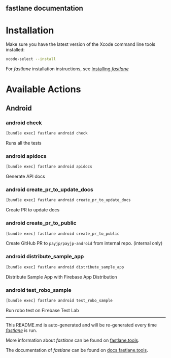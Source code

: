 fastlane documentation
----

# Installation

Make sure you have the latest version of the Xcode command line tools installed:

```sh
xcode-select --install
```

For _fastlane_ installation instructions, see [Installing _fastlane_](https://docs.fastlane.tools/#installing-fastlane)

# Available Actions

## Android

### android check

```sh
[bundle exec] fastlane android check
```

Runs all the tests

### android apidocs

```sh
[bundle exec] fastlane android apidocs
```

Generate API docs

### android create_pr_to_update_docs

```sh
[bundle exec] fastlane android create_pr_to_update_docs
```

Create PR to update docs

### android create_pr_to_public

```sh
[bundle exec] fastlane android create_pr_to_public
```

Create GitHub PR to `payjp/payjp-android` from internal repo. (internal only)

### android distribute_sample_app

```sh
[bundle exec] fastlane android distribute_sample_app
```

Distribute Sample App with Firebase App Distribution

### android test_robo_sample

```sh
[bundle exec] fastlane android test_robo_sample
```

Run robo test on Firebase Test Lab

----

This README.md is auto-generated and will be re-generated every time [_fastlane_](https://fastlane.tools) is run.

More information about _fastlane_ can be found on [fastlane.tools](https://fastlane.tools).

The documentation of _fastlane_ can be found on [docs.fastlane.tools](https://docs.fastlane.tools).
